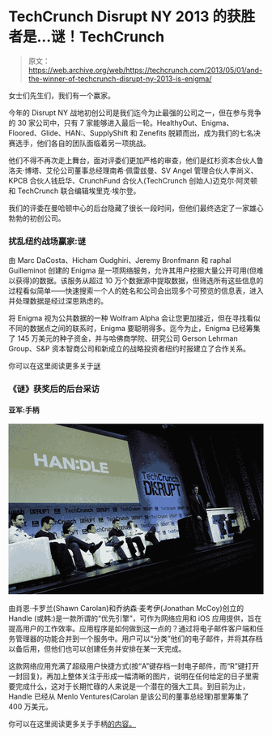 # TechCrunch Disrupt NY 2013 的获胜者是...谜！TechCrunch

> 原文：<https://web.archive.org/web/https://techcrunch.com/2013/05/01/and-the-winner-of-techcrunch-disrupt-ny-2013-is-enigma/>

女士们先生们，我们有一个赢家。

今年的 Disrupt NY 战地初创公司是我们迄今为止最强的公司之一，但在参与竞争的 30 家公司中，只有 7 家能够进入最后一轮。HealthyOut、Enigma、Floored、Glide、HAN:、SupplyShift 和 Zenefits 脱颖而出，成为我们的七名决赛选手，他们各自的团队面临着另一项挑战。

他们不得不再次走上舞台，面对评委们更加严格的审查，他们是红杉资本合伙人鲁洛夫·博塔、艾伦公司董事总经理南希·佩雷兹曼、SV Angel 管理合伙人李尚义、KPCB 合伙人钱启华、CrunchFund 合伙人(TechCrunch 创始人)迈克尔·阿灵顿和 TechCrunch 联合编辑埃里克·埃尔登。

我们的评委在曼哈顿中心的后台隐藏了很长一段时间，但他们最终选定了一家雄心勃勃的初创公司。

### 扰乱纽约战场赢家:谜

由 Marc DaCosta、Hicham Oudghiri、Jeremy Bronfmann 和 raphal Guilleminot 创建的 Enigma 是一项网络服务，允许其用户挖掘大量公开可用(但难以获得)的数据。该服务从超过 10 万个数据源中提取数据，但筛选所有这些信息的过程看似简单——快速搜索一个人的姓名和公司会出现多个可预览的信息表，进入并处理数据是经过深思熟虑的。

将 Enigma 视为公共数据的一种 Wolfram Alpha 会让您更加接近，但在寻找看似不同的数据点之间的联系时，Enigma 要聪明得多。迄今为止，Enigma 已经筹集了 145 万美元的种子资金，并与哈佛商学院、研究公司 Gerson Lehrman Group、S&P 资本智商公司和新成立的战略投资者纽约时报建立了合作关系。

你可以在这里阅读更多关于[谜](https://web.archive.org/web/20221224180408/https://techcrunch.com/2013/04/30/enigma-makes-unearthing-and-sifting-through-public-data-a-breeze/)

### 《谜》获奖后的后台采访

#### 亚军:手柄

[![handle-present](img/e7be40df2c6d1e84dc0a6011b7a75f35.png)](https://web.archive.org/web/20221224180408/https://techcrunch.com/wp-content/uploads/2013/05/handle-present.jpg)

由肖恩·卡罗兰(Shawn Carolan)和乔纳森·麦考伊(Jonathan McCoy)创立的 Handle (或韩:)是一款所谓的“优先引擎”，可作为网络应用和 iOS 应用提供，旨在提高用户的工作效率。应用程序是如何做到这一点的？通过将电子邮件客户端和任务管理器的功能合并到一个服务中。用户可以“分类”他们的电子邮件，并将其存档以备后用，但他们也可以创建任务并安排在某一天完成。

这款网络应用充满了超级用户快捷方式(按“A”键存档一封电子邮件，而“R”键打开一封回复)，再加上整体关注于形成一幅清晰的图片，说明在任何给定的日子里需要完成什么，这对于长期忙碌的人来说是一个潜在的强大工具。到目前为止，Handle 已经从 Menlo Ventures(Carolan 是该公司的董事总经理)那里筹集了 400 万美元。

你可以在这里阅读更多关于手柄[的内容。](https://web.archive.org/web/20221224180408/https://techcrunch.com/2013/04/29/handle-is-a-priority-engine-and-task-management-app-for-your-inbox/)